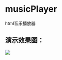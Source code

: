 # musicPlayer
html音乐播放器

## 演示效果图：
<img src="https://github.com/zoyoy1203/music_player/others/img16.gif" />
